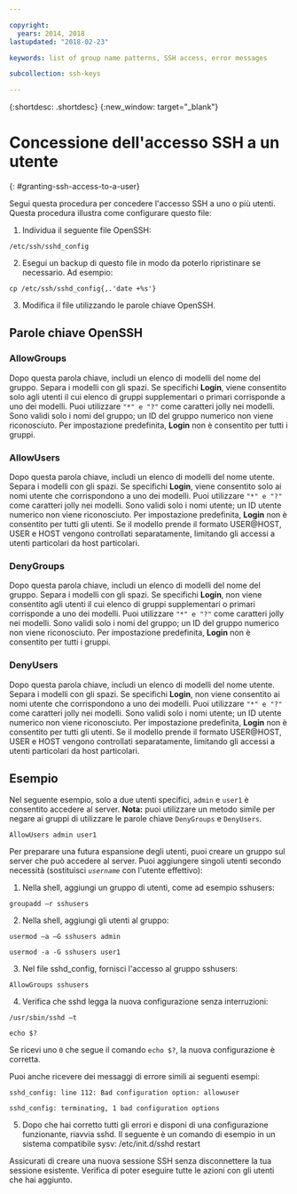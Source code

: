 ```yaml
---

copyright:
  years: 2014, 2018
lastupdated: "2018-02-23"

keywords: list of group name patterns, SSH access, error messages

subcollection: ssh-keys

---
```


{:shortdesc: .shortdesc}
{:new_window: target="_blank"}

# Concessione dell'accesso SSH a un utente
{: #granting-ssh-access-to-a-user}

Segui questa procedura per concedere l'accesso SSH a uno o più utenti. Questa procedura illustra come configurare questo file:

1. Individua il seguente file OpenSSH:
```
/etc/ssh/sshd_config
```

2. Esegui un backup di questo file in modo da poterlo ripristinare se necessario. Ad esempio:
```
cp /etc/ssh/sshd_config{,.'date +%s'}
```

3. Modifica il file utilizzando le parole chiave OpenSSH.


## Parole chiave OpenSSH

### AllowGroups

Dopo questa parola chiave, includi un elenco di modelli del nome del gruppo. Separa i modelli con gli spazi. Se specifichi **Login**, viene consentito solo agli utenti il cui elenco di gruppi supplementari o primari corrisponde a uno dei modelli. Puoi utilizzare `"*" e "?"` come caratteri jolly nei modelli. Sono validi solo i nomi del gruppo; un ID del gruppo numerico non viene riconosciuto. Per impostazione predefinita, **Login** non è consentito per tutti i gruppi.

### AllowUsers

Dopo questa parola chiave, includi un elenco di modelli del nome utente. Separa i modelli con gli spazi. Se specifichi **Login**, viene consentito solo ai nomi utente che corrispondono a uno dei modelli. Puoi utilizzare `"*" e "?"` come caratteri jolly nei modelli. Sono validi solo i nomi utente; un ID utente numerico non viene riconosciuto. Per impostazione predefinita, **Login** non è consentito per tutti gli utenti. Se il modello prende il formato USER@HOST, USER e HOST vengono controllati separatamente, limitando gli accessi a utenti particolari da host particolari.

### DenyGroups

Dopo questa parola chiave, includi un elenco di modelli del nome del gruppo. Separa i modelli con gli spazi. Se specifichi **Login**, non viene consentito agli utenti il cui elenco di gruppi supplementari o primari corrisponde a uno dei modelli. Puoi utilizzare `"*" e "?"` come caratteri jolly nei modelli. Sono validi solo i nomi del gruppo; un ID del gruppo numerico non viene riconosciuto. Per impostazione predefinita, **Login** non è consentito per tutti i gruppi.

### DenyUsers

Dopo questa parola chiave, includi un elenco di modelli del nome utente. Separa i modelli con gli spazi. Se specifichi **Login**, non viene consentito ai nomi utente che corrispondono a uno dei modelli. Puoi utilizzare `"*" e "?"` come caratteri jolly nei modelli. Sono validi solo i nomi utente; un ID utente numerico non viene riconosciuto. Per impostazione predefinita, **Login** non è consentito per tutti gli utenti.  Se il modello prende il formato USER@HOST, USER e HOST vengono controllati separatamente, limitando gli accessi a utenti particolari da host particolari.

## Esempio

Nel seguente esempio, solo a due utenti specifici, `admin` e `user1` è consentito accedere al server.
**Nota:** puoi utilizzare un metodo simile per negare ai gruppi di utilizzare le parole chiave `DenyGroups` e `DenyUsers`.
```
AllowUsers admin user1
```

Per preparare una futura espansione degli utenti, puoi creare un gruppo sul server che può accedere al server. Puoi aggiungere singoli utenti secondo necessità (sostituisci *`username`* con l'utente effettivo):

1. Nella shell, aggiungi un gruppo di utenti, come ad esempio sshusers:
```
groupadd –r sshusers
```

2. Nella shell, aggiungi gli utenti al gruppo:
```
usermod –a –G sshusers admin
```
```
usermod -a -G sshusers user1
```

3. Nel file sshd_config, fornisci l'accesso al gruppo sshusers:
```
AllowGroups sshusers
```

4. Verifica che sshd legga la nuova configurazione senza interruzioni:
```
/usr/sbin/sshd –t
```

```
echo $?
```

  Se ricevi uno `0` che segue il comando `echo $?`, la nuova configurazione è corretta.

  Puoi anche ricevere dei messaggi di errore simili ai seguenti esempi:
```
sshd_config: line 112: Bad configuration option: allowuser
```

```
sshd_config: terminating, 1 bad configuration options
```

5. Dopo che hai corretto tutti gli errori e disponi di una configurazione funzionante, riavvia sshd. Il seguente è un comando di esempio in un sistema compatibile sysv:
  /etc/init.d/sshd restart

Assicurati di creare una nuova sessione SSH senza disconnettere la tua sessione esistente. Verifica di poter eseguire tutte le azioni con gli utenti che hai aggiunto.
